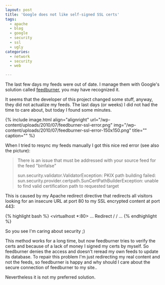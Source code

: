 ```yaml
---
layout: post
title: 'Google does not like self-signed SSL certs'
tags:
  - apache
  - blog
  - google
  - security
  - ssl
  - ugly
categories:
  - network
  - security
  - web

---
```


The last few days my feeds were out of date. I manage them with Google's solution called <a href="http://feedburner.google.com/">feedburner</a>, you may have recognized it.

It seems that the developer of this project changed some stuff, anyway, they did not actualize my feeds. The last days (or weeks) I did not had the time to care about, but today I found some minutes.



{% include image.html align="alignright" url="/wp-content/uploads/2010/07/feedburner-ssl-error.png" img="/wp-content/uploads/2010/07/feedburner-ssl-error-150x150.png" title="" caption="" %}

When I tried to resync my feeds manually I got this nice red error (see also the picture):

<blockquote>There is an issue that must be addressed with your source feed for the feed "binfalse"

sun.security.validator.ValidatorException: PKIX path building failed: sun.security.provider.certpath.SunCertPathBuilderException: unable to find valid certification path to requested target</blockquote>

This is caused by my Apache redirect directive that redirects all visitors looking for an insecure URL at port 80 to my SSL encrypted content at port 443:



{% highlight bash %}
<virtualhost *:80>
...
        Redirect / /
...
</virtualhost>
{% endhighlight %}



So you see I'm caring about security ;)

This method works for a long time, but now feedburner tries to verify the certs and because of a lack of money I signed my certs by myself. So feedburner denies the access and doesn't reread my own feeds to update its database.
To repair this problem I'm just redirecting my real content and not the feeds, so feedburner is happy and why should I care about the secure connection of feedburner to my site..

Nevertheless it is not my preferred solution.
